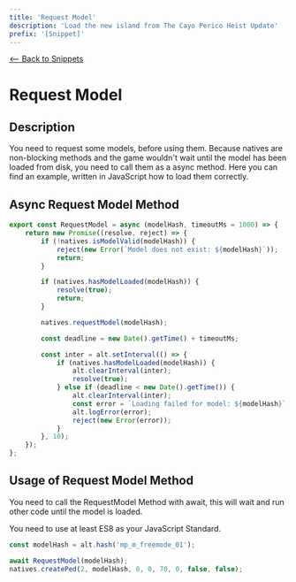 ```yaml
---
title: 'Request Model'
description: 'Load the new island from The Cayo Perico Heist Update'
prefix: '[Snippet]'
---
```


[<-- Back to Snippets](./index.md)

# Request Model

## Description

You need to request some models, before using them. Because natives are non-blocking methods and the game wouldn't wait until the model has been loaded from disk, you need to call them as a async method. Here you can find an example, written in JavaScript how to load them correctly.

## Async Request Model Method

```js
export const RequestModel = async (modelHash, timeoutMs = 1000) => {
    return new Promise((resolve, reject) => {
        if (!natives.isModelValid(modelHash)) {
            reject(new Error(`Model does not exist: ${modelHash}`));
            return;
        }

        if (natives.hasModelLoaded(modelHash)) {
            resolve(true);
            return;
        }

        natives.requestModel(modelHash);

        const deadline = new Date().getTime() + timeoutMs;

        const inter = alt.setInterval(() => {
            if (natives.hasModelLoaded(modelHash)) {
                alt.clearInterval(inter);
                resolve(true);
            } else if (deadline < new Date().getTime()) {
                alt.clearInterval(inter);
                const error = `Loading failed for model: ${modelHash}`;
                alt.logError(error);
                reject(new Error(error));
            }
        }, 10);
    });
};
```

## Usage of Request Model Method

You need to call the RequestModel Method with await, this will wait and run other code until the model is loaded.

You need to use at least ES8 as your JavaScript Standard.

```js
const modelHash = alt.hash('mp_m_freemode_01');

await RequestModel(modelHash);
natives.createPed(2, modelHash, 0, 0, 70, 0, false, false);
```
